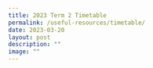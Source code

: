 ```yaml
---
title: 2023 Term 2 Timetable
permalink: /useful-resources/timetable/
date: 2023-03-20
layout: post
description: ""
image: ""
---
```

